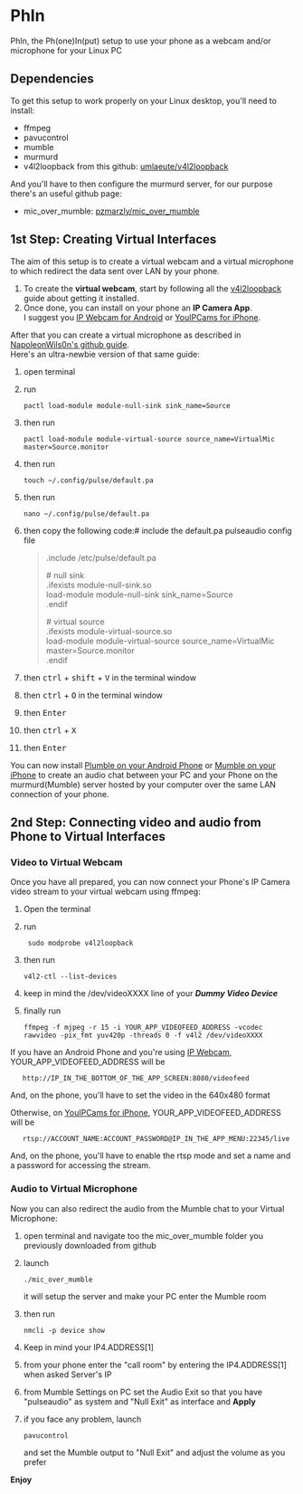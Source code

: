 # PhIn

PhIn, the Ph(one)In(put) setup to use your phone as a webcam and/or microphone for your Linux PC

## Dependencies

To get this setup to work properly on your Linux desktop, you'll need to install:
* ffmpeg
* pavucontrol
* mumble
* murmurd
* v4l2loopback from this github: <a href="https://github.com/umlaeute/v4l2loopback" target="_blank">umlaeute/v4l2loopback</a>   

And you'll have to then configure the murmurd server, for our purpose there's an useful github page:
* mic_over_mumble: <a href="https://github.com/pzmarzly/mic_over_mumble" target="_blank">pzmarzly/mic_over_mumble</a>  

## 1st Step: Creating Virtual Interfaces

The aim of this setup is to create a virtual webcam and a virtual microphone to which redirect the data sent over LAN by your phone.     
1. To create the **virtual webcam**, start by following all the <a href="https://github.com/umlaeute/v4l2loopback" target="_blank">v4l2loopback</a> guide about getting it installed.  
2. Once done, you can install on your phone an **IP Camera App**.   
I suggest you <a href="https://play.google.com/store/apps/details?id=com.pas.webcam" target="_blank">IP Webcam for Android</a> or <a href="https://play.google.com/store/apps/details?id=com.pas.webcam" target="_blank">YouIPCams for iPhone</a>.   

After that you can create a virtual microphone as described in [NapoleonWils0n's github guide](https://github.com/NapoleonWils0n/cerberus/blob/master/pulseaudio/virtual-mic.org).   
Here's an ultra-newbie version of that same guide:
1. open terminal
2. run    
    
       pactl load-module module-null-sink sink_name=Source
3. then run    
    
       pactl load-module module-virtual-source source_name=VirtualMic master=Source.monitor
4. then run    
    
       touch ~/.config/pulse/default.pa
5. then run    
    
       nano ~/.config/pulse/default.pa
6. then copy the following code:\# include the default.pa pulseaudio config file   
   > .include /etc/pulse/default.pa   
   >    
   > \# null sink   
   > .ifexists module-null-sink.so   
   > load-module module-null-sink sink_name=Source   
   > .endif   
   >    
   > \# virtual source   
   > .ifexists module-virtual-source.so   
   > load-module module-virtual-source source_name=VirtualMic master=Source.monitor   
   > .endif   
7. then <kbd>ctrl</kbd> + <kbd>shift</kbd> + <kbd>V</kbd> in the terminal window
8. then <kbd>ctrl</kbd> + <kbd>O</kbd> in the terminal window
9. then <kbd>Enter</kbd> 
10. then <kbd>ctrl</kbd> + <kbd>X</kbd> 
11. then <kbd>Enter</kbd>   
   
You can now install [Plumble on your Android Phone](https://play.google.com/store/apps/details?id=com.morlunk.mumbleclient.free) or [Mumble on your iPhone](https://apps.apple.com/it/app/mumble/id443472808) to create an audio chat between your PC and your Phone on the murmurd(Mumble) server hosted by your computer over the same LAN connection of your phone.
   
## 2nd Step: Connecting video and audio from Phone to Virtual Interfaces

### Video to Virtual Webcam

Once you have all prepared, you can now connect your Phone's IP Camera video stream to your virtual webcam using ffmpeg:
1. Open the terminal
2. run    
    
        sudo modprobe v4l2loopback
3. then run    
    
       v4l2-ctl --list-devices
4. keep in mind the /dev/videoXXXX line of your _**Dummy Video Device**_ 
5. finally run    
    
       ffmpeg -f mjpeg -r 15 -i YOUR_APP_VIDEOFEED_ADDRESS -vcodec rawvideo -pix_fmt yuv420p -threads 0 -f v4l2 /dev/videoXXXX
   
If you have an Android Phone and you're using <a href="https://play.google.com/store/apps/details?id=com.pas.webcam" target="_blank">IP Webcam</a>, YOUR_APP_VIDEOFEED_ADDRESS will be    
    
       http://IP_IN_THE_BOTTOM_OF_THE_APP_SCREEN:8080/videofeed
   
And, on the phone, you'll have to set the video in the 640x480 format   
   
Otherwise, on <a href="https://play.google.com/store/apps/details?id=com.pas.webcam" target="_blank">YouIPCams for iPhone</a>, YOUR_APP_VIDEOFEED_ADDRESS will be    
    
       rtsp://ACCOUNT_NAME:ACCOUNT_PASSWORD@IP_IN_THE_APP_MENU:22345/live
   
And, on the phone, you'll have to enable the rtsp mode and set a name and a password for accessing the stream.

### Audio to Virtual Microphone
   
Now you can also redirect the audio from the Mumble chat to your Virtual Microphone:
1. open terminal and navigate too the mic_over_mumble folder you previously downloaded from github
2. launch    
    
       ./mic_over_mumble
   
   it will setup the server and make your PC enter the Mumble room
           
3. then run    
    
       nmcli -p device show
4. Keep in mind your IP4.ADDRESS[1]
5. from your phone enter the "call room" by entering the IP4.ADDRESS[1] when asked Server's IP
6. from Mumble Settings on PC set the Audio Exit so that you have "pulseaudio" as system and "Null Exit" as interface and **Apply**
7. if you face any problem, launch    
    
       pavucontrol
   and set the Mumble output to "Null Exit" and adjust the volume as you prefer    
   
**Enjoy**

